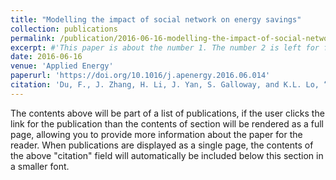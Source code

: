 ```yaml
---
title: "Modelling the impact of social network on energy savings"
collection: publications
permalink: /publication/2016-06-16-modelling-the-impact-of-social-network-on-energy-savings
excerpt: #'This paper is about the number 1. The number 2 is left for future work.'
date: 2016-06-16
venue: 'Applied Energy'
paperurl: 'https://doi.org/10.1016/j.apenergy.2016.06.014'
citation: 'Du, F., J. Zhang, H. Li, J. Yan, S. Galloway, and K.L. Lo, “Modelling the impact of social network on energy savings,” Applied Energy, vol. 178, no. Supplement C, pp. 56-65, 2016.'
---
```


The contents above will be part of a list of publications, if the user clicks the link for the publication than the contents of section will be rendered as a full page, allowing you to provide more information about the paper for the reader. When publications are displayed as a single page, the contents of the above "citation" field will automatically be included below this section in a smaller font.

